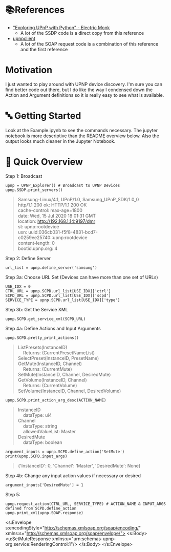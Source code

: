 # :books:References
- ["Exploring UPnP with Python" - Electric Monk](https://www.electricmonk.nl/log/2016/07/05/exploring-upnp-with-python/)
  - A lot of the SSDP code is a direct copy from this reference
- [upnpclient](https://github.com/flyte/upnpclient/blob/develop/upnpclient/soap.py)
  - A lot of the SOAP request code is a combination of this reference and the first reference
  
# Motivation
I just wanted to play around with UPNP device discovery. I'm sure you can find better code out there, but I do like the way I condensed down the Action and Argument definitions so it is really easy to see what is available.

# :abc: Getting Started
Look at the Example.ipynb to see the commands necessary. The jupyter notebook is more descriptive than the README overview below. Also the output looks much cleaner in the Jupyter Notebook.

# :scroll: Quick Overview
Step 1: Broadcast
```
upnp = UPNP_Explorer() # Broadcast to UPNP Devices
upnp.SSDP.print_servers()
```
>Samsung-Linux/4.1, UPnP/1.0, Samsung_UPnP_SDK/1.0_0  
http/1.1 200 ok: HTTP/1.1 200 OK  
cache-control: max-age=1800  
date: Wed, 15 Jul 2020 18:01:31 GMT  
location: http://192.168.1.14:9197/dmr  
st: upnp:rootdevice  
usn: uuid:036cb031-f5f8-4831-bcd7-c0259ee25740::upnp:rootdevice  
content-length: 0  
bootid.upnp.org: 4  
	
Step 2: Define Server
```
url_list = upnp.define_server('samsung')
```
		
Step 3a: Choose URL Set (Devices can have more than one set of URLs)
```
USE_IDX = 0
CTRL_URL = upnp.SCPD.url_list[USE_IDX]['ctrl']
SCPD_URL = upnp.SCPD.url_list[USE_IDX]['scpd']
SERVICE_TYPE = upnp.SCPD.url_list[USE_IDX]['type']
```
Step 3b: Get the Service XML
```
upnp.SCPD.get_service_xml(SCPD_URL)
```
Step 4a: Define Actions and Input Arguments
```
upnp.SCPD.pretty_print_actions()
```
>    ListPresets(InstanceID)  
&nbsp;&nbsp;&nbsp;&nbsp;Returns: (CurrentPresetNameList)  
SelectPreset(InstanceID, PresetName)  
GetMute(InstanceID, Channel)  
&nbsp;&nbsp;&nbsp;&nbsp;Returns: (CurrentMute)  
SetMute(InstanceID, Channel, DesiredMute)  
GetVolume(InstanceID, Channel)  
&nbsp;&nbsp;&nbsp;&nbsp;Returns: (CurrentVolume)  
    SetVolume(InstanceID, Channel, DesiredVolume)  
```
upnp.SCPD.print_action_arg_desc(ACTION_NAME)
```
>InstanceID  
&nbsp;&nbsp;&nbsp;&nbsp;dataType: ui4  
Channel  
&nbsp;&nbsp;&nbsp;&nbsp;dataType: string  
&nbsp;&nbsp;&nbsp;&nbsp;allowedValueList: Master  
DesiredMute  
&nbsp;&nbsp;&nbsp;&nbsp;dataType: boolean  
```
argument_inputs = upnp.SCPD.define_action('SetMute')
print(upnp.SCPD.input_args)
```
>{'InstanceID': 0, 'Channel': 'Master', 'DesiredMute': None}
	
Step 4b: Change any input action values if necessary or desired
```
argument_inputs['DesiredMute'] = 1
```
Step 5: 
```
upnp.request_action(CTRL_URL, SERVICE_TYPE) # ACTION_NAME & INPUT_ARGS defined from SCPD.define_action
upnp.print_xml(upnp.SOAP.response)
```
><?xml version="1.0" ?>
<s:Envelope s:encodingStyle="http://schemas.xmlsoap.org/soap/encoding/" xmlns:s="http://schemas.xmlsoap.org/soap/envelope/">
	<s:Body>
		<u:SetMuteResponse xmlns:u="urn:schemas-upnp-org:service:RenderingControl:1"/>
	</s:Body>
</s:Envelope>
